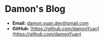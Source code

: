 # Damon's Blog

- **Email:** [damon.yuan.dev@gmail.com](mailto:damon.yuan.dev@gmail.com)
- **GitHub:** [https://github.com/damonYuan](https://github.com/damonYuan)

